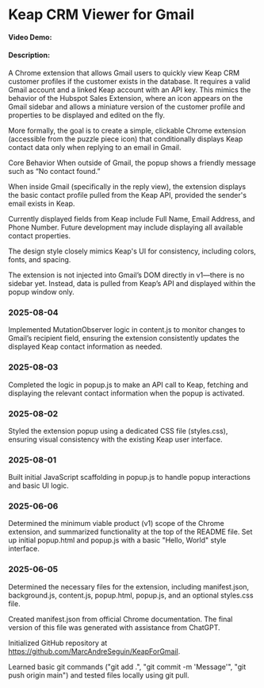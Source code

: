 # Keap CRM Viewer for Gmail
#### Video Demo:  [<URL HERE>](https://www.youtube.com/watch?v=PQFmlWWbMQY)
#### Description:

A Chrome extension that allows Gmail users to quickly view Keap CRM customer profiles if the customer exists in the database. It requires a valid Gmail account and a linked Keap account with an API key. This mimics the behavior of the Hubspot Sales Extension, where an icon appears on the Gmail sidebar and allows a miniature version of the customer profile and properties to be displayed and edited on the fly.

More formally, the goal is to create a simple, clickable Chrome extension (accessible from the puzzle piece icon) that conditionally displays Keap contact data only when replying to an email in Gmail.

Core Behavior
When outside of Gmail, the popup shows a friendly message such as “No contact found.”

When inside Gmail (specifically in the reply view), the extension displays the basic contact profile pulled from the Keap API, provided the sender's email exists in Keap.

Currently displayed fields from Keap include Full Name, Email Address, and Phone Number. Future development may include displaying all available contact properties.

The design style closely mimics Keap's UI for consistency, including colors, fonts, and spacing.

The extension is not injected into Gmail’s DOM directly in v1—there is no sidebar yet. Instead, data is pulled from Keap’s API and displayed within the popup window only.


### 2025-08-04

Implemented MutationObserver logic in content.js to monitor changes to Gmail’s recipient field, ensuring the extension consistently updates the displayed Keap contact information as needed.

### 2025-08-03

Completed the logic in popup.js to make an API call to Keap, fetching and displaying the relevant contact information when the popup is activated.

### 2025-08-02

Styled the extension popup using a dedicated CSS file (styles.css), ensuring visual consistency with the existing Keap user interface.

### 2025-08-01

Built initial JavaScript scaffolding in popup.js to handle popup interactions and basic UI logic.

### 2025-06-06

Determined the minimum viable product (v1) scope of the Chrome extension, and summarized functionality at the top of the README file. Set up initial popup.html and popup.js with a basic "Hello, World" style interface.

### 2025-06-05

Determined the necessary files for the extension, including manifest.json, background.js, content.js, popup.html, popup.js, and an optional styles.css file.

Created manifest.json from official Chrome documentation. The final version of this file was generated with assistance from ChatGPT.

Initialized GitHub repository at https://github.com/MarcAndreSeguin/KeapForGmail.

Learned basic git commands ("git add .", "git commit -m 'Message'", "git push origin main") and tested files locally using git pull.